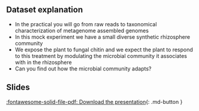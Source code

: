 ## Dataset explanation

- In the practical you will go from raw reads to
taxonomical characterization of metagenome
assembled genomes
- In this mock experiment we have a small diverse
synthetic rhizosphere community
- We expose the plant to fungal chitin and we expect the
plant to respond to this treatment by modulating the
microbial community it associates with in the
rhizosphere
- Can you find out how the microbial community adapts?

## Slides
[:fontawesome-solid-file-pdf: Download the presentation](../assets/from_zero_to_hero.pdf){: .md-button }

